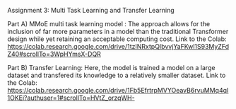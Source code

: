 
Assignment 3: Multi Task Learning and Transfer Learning

Part A) MMoE multi task learning model : The approach allows for the inclusion of far more parameters in a model than the traditional Transformer design while yet retaining an acceptable computing cost.
Link to the Colab:  https://colab.research.google.com/drive/1tzINRxtpQIbvvjYaFKwl1S93MyZFdZ40#scrollTo=3WpHYmsX-DQR

Part B) Transfer Learning: Here, the model is trained a model on a large dataset and transfered its knowledge to a relatively smaller dataset.
Link to the Colab:  https://colab.research.google.com/drive/1Fb5EfrtrpMVYOeavB6rvuMMq4qI1OKEi?authuser=1#scrollTo=HVtZ_orzqWH-
